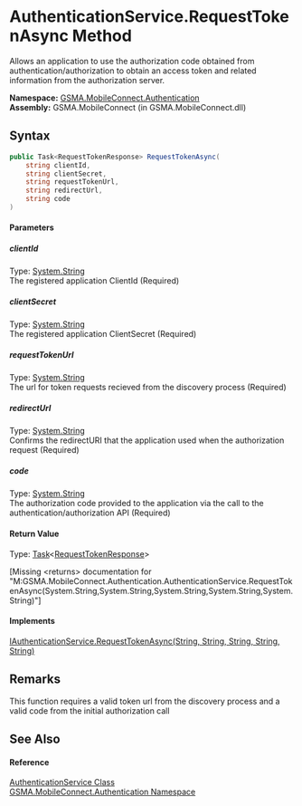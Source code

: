AuthenticationService.RequestTokenAsync Method
==============================================
Allows an application to use the authorization code obtained from authentication/authorization to obtain an access token and related information from the authorization server.

**Namespace:** [GSMA.MobileConnect.Authentication][1]  
**Assembly:** GSMA.MobileConnect (in GSMA.MobileConnect.dll)

Syntax
------

```csharp
public Task<RequestTokenResponse> RequestTokenAsync(
	string clientId,
	string clientSecret,
	string requestTokenUrl,
	string redirectUrl,
	string code
)
```

#### Parameters

##### *clientId*
Type: [System.String][2]  
The registered application ClientId (Required)

##### *clientSecret*
Type: [System.String][2]  
The registered application ClientSecret (Required)

##### *requestTokenUrl*
Type: [System.String][2]  
The url for token requests recieved from the discovery process (Required)

##### *redirectUrl*
Type: [System.String][2]  
Confirms the redirectURI that the application used when the authorization request (Required)

##### *code*
Type: [System.String][2]  
The authorization code provided to the application via the call to the authentication/authorization API (Required)

#### Return Value
Type: [Task][3]&lt;[RequestTokenResponse][4]>  

[Missing &lt;returns> documentation for "M:GSMA.MobileConnect.Authentication.AuthenticationService.RequestTokenAsync(System.String,System.String,System.String,System.String,System.String)"]

#### Implements
[IAuthenticationService.RequestTokenAsync(String, String, String, String, String)][5]  


Remarks
-------
 This function requires a valid token url from the discovery process and a valid code from the initial authorization call 

See Also
--------

#### Reference
[AuthenticationService Class][6]  
[GSMA.MobileConnect.Authentication Namespace][1]  

[1]: ../README.md
[2]: http://msdn.microsoft.com/en-us/library/s1wwdcbf
[3]: http://msdn.microsoft.com/en-us/library/dd321424
[4]: ../RequestTokenResponse/README.md
[5]: ../IAuthenticationService/RequestTokenAsync.md
[6]: README.md
[7]: ../../_icons/Help.png
